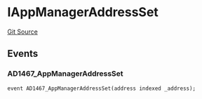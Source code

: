 # IAppManagerAddressSet
[Git Source](https://github.com/thrackle-io/tron/blob/263e499d66345014a4fa5059735434da59124980/src/common/IEvents.sol)


## Events
### AD1467_AppManagerAddressSet

```solidity
event AD1467_AppManagerAddressSet(address indexed _address);
```

